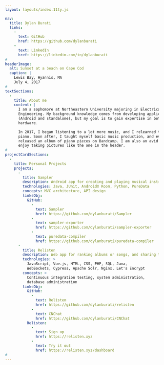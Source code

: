 ```yaml
---
layout: layouts/index.11ty.js

nav:
  title: Dylan Burati
  links:
    -
      text: GitHub
      href: https://github.com/dylanburati
    -
      text: LinkedIn
      href: https://linkedin.com/in/dylanburati
#
headerImage:
  alt: Sunset at a beach on Cape Cod
  caption: |
    Lewis Bay, Hyannis, MA
    July 4, 2017
#
textSections:
  -
    title: About me
    content: |
      I am a sophomore at Northeastern University majoring in Electrical and Computer
      Engineering. My background knowledge comes from developing applications in Java
      (Android and standalone), but my goal is to gain expertise in both software and
      hardware.

      In 2017, I began listening to a lot more music, and I relearned to play the
      piano. Soon after, I taught myself basic music production, and eventually
      released an album of piano pieces on Bandcamp. I am also an avid skier and
      enjoy taking pictures like the one in the header.
#
projectCardSections:
  -
    title: Personal Projects
    projects:
      -
        title: Sampler
        description: Android app for creating and playing musical instruments from samples
        technologies: Java, JUnit, AndroidX Room, Python, PureData
        concepts: MVC architecture, API design
        linksObj:
          GitHub:
            -
              text: Sampler
              href: https://github.com/dylanburati/Sampler
            -
              text: sampler-exporter
              href: https://github.com/dylanburati/sampler-exporter
            -  
              text: puredata-compiler
              href: https://github.com/dylanburati/puredata-compiler
      -
        title: Relisten
        description: Web app for ranking albums or songs, and sharing them
        technologies: >
          JavaScript, Vue.js, HTML, CSS, PHP, SQL, Java,
          WebSockets, Cypress, Apache Solr, Nginx, Let's Encrypt
        concepts: >
          Continuous integration testing, system administration,
          database administration
        linksObj:
          GitHub:
            -
              text: Relisten
              href: https://github.com/dylanburati/relisten
            -
              text: CNChat
              href: https://github.com/dylanburati/CNChat
          Relisten:
            -
              text: Sign up
              href: https://relisten.xyz
            -
              text: Try it out
              href: https://relisten.xyz/dashboard
#
---
```

